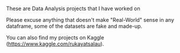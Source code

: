 These are Data Analysis projects that I have worked on

Please excuse anything that doesn't make "Real-World" sense in any dataframe, some of the datasets are fake and made-up.

You can also find my projects on Kaggle (https://www.kaggle.com/rukayatsalau).


